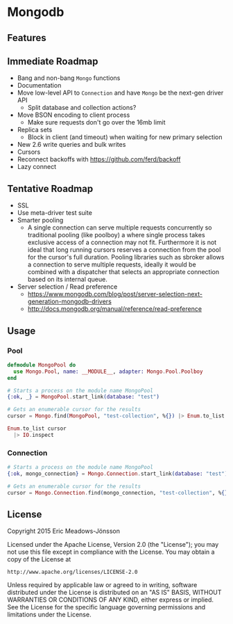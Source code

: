Mongodb
=======

## Features

## Immediate Roadmap

* Bang and non-bang `Mongo` functions
* Documentation
* Move low-level API to `Connection` and have `Mongo` be the next-gen driver API
  - Split database and collection actions?
* Move BSON encoding to client process
  - Make sure requests don't go over the 16mb limit
* Replica sets
  - Block in client (and timeout) when waiting for new primary selection
* New 2.6 write queries and bulk writes
* Cursors
* Reconnect backoffs with https://github.com/ferd/backoff
* Lazy connect

## Tentative Roadmap

* SSL
* Use meta-driver test suite
* Smarter pooling
  - A single connection can serve multiple requests concurrently so traditional pooling (like poolboy) a where single process takes exclusive access of a connection may not fit. Furthermore it is not ideal that long running cursors reserves a connection from the pool for the cursor's full duration. Pooling libraries such as sbroker allows a connection to serve multiple requests, ideally it would be combined with a dispatcher that selects an appropriate connection based on its internal queue.
* Server selection / Read preference
  - https://www.mongodb.com/blog/post/server-selection-next-generation-mongodb-drivers
  - http://docs.mongodb.org/manual/reference/read-preference

## Usage

### Pool

```elixir
defmodule MongoPool do
  use Mongo.Pool, name: __MODULE__, adapter: Mongo.Pool.Poolboy
end

# Starts a process on the module name MongoPool
{:ok, _} = MongoPool.start_link(database: "test")

# Gets an enumerable cursor for the results
cursor = Mongo.find(MongoPool, "test-collection", %{}) |> Enum.to_list

Enum.to_list cursor
  |> IO.inspect
```

### Connection

```elixir
# Starts a process on the module name MongoPool
{:ok, mongo_connection} = Mongo.Connection.start_link(database: "test")

# Gets an enumerable cursor for the results
cursor = Mongo.Connection.find(mongo_connection, "test-collection", %{}) |> Enum.to_list
```

## License

Copyright 2015 Eric Meadows-Jönsson

Licensed under the Apache License, Version 2.0 (the "License");
you may not use this file except in compliance with the License.
You may obtain a copy of the License at

    http://www.apache.org/licenses/LICENSE-2.0

Unless required by applicable law or agreed to in writing, software
distributed under the License is distributed on an "AS IS" BASIS,
WITHOUT WARRANTIES OR CONDITIONS OF ANY KIND, either express or implied.
See the License for the specific language governing permissions and
limitations under the License.
